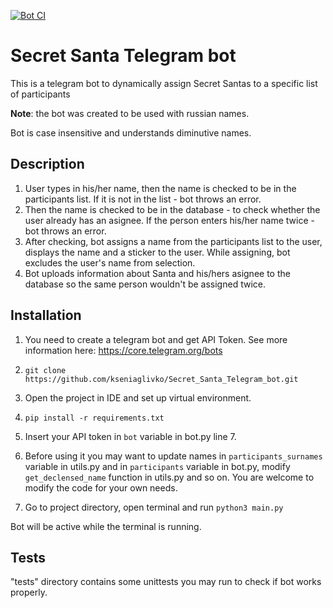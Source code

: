 [![Bot CI](https://github.com/kseniaglivko/Secret_Santa_Telegram_bot/actions/workflows/github-actions.yml/badge.svg)](https://github.com/kseniaglivko/Secret_Santa_Telegram_bot/actions/workflows/github-actions.yml)

# Secret Santa Telegram bot
This is a telegram bot to dynamically assign Secret Santas to a specific list of participants 

**Note**: the bot was created to be used with russian names. 

Bot is case insensitive and understands diminutive names.



## Description

1.  User types in his/her name, then the name is checked to be in the participants list. If it is not in the list - bot throws an error.
2. Then the name is checked to be in the database - to check whether the user already has an asignee. If the person enters his/her name twice - bot throws an error. 
3. After checking, bot assigns a name from the participants list to the user, displays the name and a sticker to the user. While assigning, bot excludes the user's name from selection.
4. Bot uploads information about Santa and his/hers asignee to the database so the same person wouldn't be assigned twice.


## Installation

1. You need to create a telegram bot and get API Token. See more information here: https://core.telegram.org/bots

2. ```git clone https://github.com/kseniaglivko/Secret_Santa_Telegram_bot.git```

3. Open the project in IDE and set up virtual environment.

4. ```pip install -r requirements.txt```

5. Insert your API token in ```bot``` variable in bot.py line 7.

6. Before using it you may want to update names in ```participants_surnames``` variable in utils.py and in ```participants``` variable in bot.py, modify ```get_declensed_name``` function in utils.py and so on. You are welcome to modify the code for your own needs.

7. Go to project directory, open terminal and run ```python3 main.py```

Bot will be active while the terminal is running.


## Tests

"tests" directory contains some unittests you may run to check if bot works properly.
